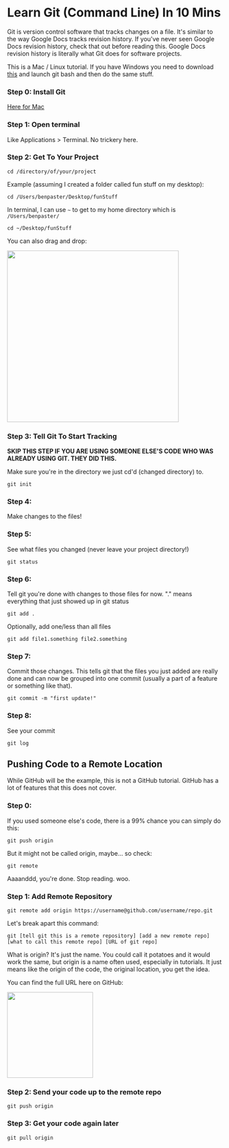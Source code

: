 # Learn Git (Command Line) In 10 Mins

Git is version control software that tracks changes on a file. It's similar to the way Google Docs tracks revision history. If you've never seen Google Docs revision history, check that out before reading this. Google Docs revision history is literally what Git does for software projects.

This is a Mac / Linux tutorial. If you have Windows you need to download [this](http://msysgit.github.io/) and launch git bash and then do the same stuff.

### Step 0: Install Git
[Here for Mac](http://git-scm.com/book/en/v2/Getting-Started-Installing-Git#Installing-on-Mac)

### Step 1: Open terminal
Like Applications > Terminal. No trickery here.

### Step 2: Get To Your Project
```
cd /directory/of/your/project
```
Example (assuming I created a folder called fun stuff on my desktop):
```
cd /Users/benpaster/Desktop/funStuff
```
In terminal, I can use `~` to get to my home directory which is `/Users/benpaster/`
```
cd ~/Desktop/funStuff
```
You can also drag and drop:

<img src="http://on.simpler.im/19KLC+" height="400px" />

### Step 3: Tell Git To Start Tracking

**SKIP THIS STEP IF YOU ARE USING SOMEONE ELSE'S CODE WHO WAS ALREADY USING GIT. THEY DID THIS.**

Make sure you're in the directory we just cd'd (changed directory) to. 
```
git init
```

### Step 4:
Make changes to the files!

### Step 5: 
See what files you changed (never leave your project directory!)
```
git status
```

### Step 6:
Tell git you're done with changes to those files for now. 
"." means everything that just showed up in git status
```
git add .
```
Optionally, add one/less than all files
```
git add file1.something file2.something
```

### Step 7: 
Commit those changes. This tells git that the files you just added are really done and can now be grouped into one commit (usually a part of a feature or something like that).
```
git commit -m "first update!"
```

### Step 8:
See your commit
```
git log
```

## Pushing Code to a Remote Location
While GitHub will be the example, this is not a GitHub tutorial. GitHub has a lot of features that this does not cover.

### Step 0:
If you used someone else's code, there is a 99% chance you can simply do this:
```
git push origin
```
But it might not be called origin, maybe... so check:
```
git remote
```

Aaaanddd, you're done. Stop reading. woo.

### Step 1: Add Remote Repository
```
git remote add origin https://username@github.com/username/repo.git
```
Let's break apart this command:
```
git [tell git this is a remote repository] [add a new remote repo] [what to call this remote repo] [URL of git repo]
```

What is origin? It's just the name. You could call it potatoes and it would work the same, but origin is a name often used, especially in tutorials. It just means like the origin of the code, the original location, you get the idea. 

You can find the full URL here on GitHub:

<img src="http://on.simpler.im/15VRX+" height="200px" />

### Step 2: Send your code up to the remote repo
```
git push origin
```
### Step 3: Get your code again later
```
git pull origin
```
